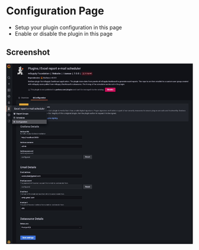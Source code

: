 # Configuration Page

- Setup your plugin configuration in this page
- Enable or disable the plugin in this page

## Screenshot

![Configuration](./screenshots/configuration.jpg)

